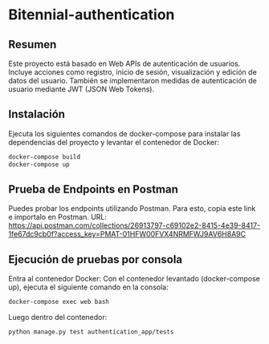 # Bitennial-authentication
## Resumen
Este proyecto está basado en Web APIs de autenticación de usuarios. Incluye acciones como registro, inicio de sesión, visualización y edición de datos del usuario. También se implementaron medidas de autenticación de usuario mediante JWT (JSON Web Tokens).

## Instalación

Ejecuta los siguientes comandos de docker-compose para instalar las dependencias del proyecto y levantar el contenedor de Docker:

```bash
docker-compose build
docker-compose up
```

## Prueba de Endpoints en Postman
Puedes probar los endpoints utilizando Postman. Para esto, copia este link e importalo en Postman. URL:  https://api.postman.com/collections/26913797-c69102e2-8415-4e39-8417-1fe67dc9cb0f?access_key=PMAT-01HFW00FVX4NRMFWJ9AV6H8A9C


## Ejecución de pruebas por consola
Entra al contenedor Docker: Con el contenedor levantado (docker-compose up), ejecuta el siguiente comando en la consola:
```bash
docker-compose exec web bash
```
Luego dentro del contenedor: 
```bash
python manage.py test authentication_app/tests
```
